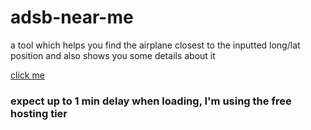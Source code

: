 # adsb-near-me
a tool which helps you find the airplane closest to the inputted long/lat position and also shows you some details about it

[click me](https://adsb-near-me.onrender.com/)
### expect up to 1 min delay when loading, I'm using the free hosting tier
